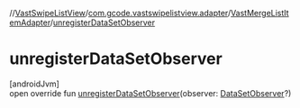 //[VastSwipeListView](../../../index.md)/[com.gcode.vastswipelistview.adapter](../index.md)/[VastMergeListItemAdapter](index.md)/[unregisterDataSetObserver](unregister-data-set-observer.md)

# unregisterDataSetObserver

[androidJvm]\
open override fun [unregisterDataSetObserver](unregister-data-set-observer.md)(observer: [DataSetObserver](https://developer.android.com/reference/kotlin/android/database/DataSetObserver.html)?)
